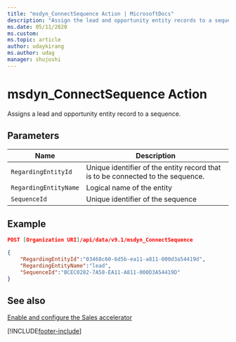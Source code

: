 ```yaml
---
title: "msdyn_ConnectSequence Action | MicrosoftDocs"
description: "Assign the lead and opportunity entity records to a sequence through the msdyn_ConnectSequence action."
ms.date: 05/11/2020
ms.custom: 
ms.topic: article
author: udaykirang
ms.author: udag
manager: shujoshi
---
```


# msdyn_ConnectSequence Action

Assigns a lead and opportunity entity record to a sequence.

## Parameters

|Name |Description |
|-----|-----|
|`RegardingEntityId`|Unique identifier of the entity record that is to be connected to the sequence.|
|`RegardingEntityName`|Logical name of the entity|
|`SequenceId`|Unique identifier of the sequence|

## Example

```json
POST [Organization URI]/api/data/v9.1/msdyn_ConnectSequence

{
    "RegardingEntityId":"03468c60-6d5b-ea11-a811-000d3a54419d",
    "RegardingEntityName":"lead",
    "SequenceId":"BCEC0282-7A58-EA11-A811-000D3A54419D"
}
```

## See also

[Enable and configure the Sales accelerator](../enable-configure-sales-accelerator.md)


[!INCLUDE[footer-include](../../includes/footer-banner.md)]
